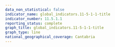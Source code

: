 ```yaml
---
data_non_statistical: false
indicator_name: global_indicators.11-5-1-1-title
indicator_number: 11.5.1.1
reporting_status: complete
graph_title: global_indicators.11-5-1-1-title
graph_type: line
national_geographical_coverage: Cantabria
---
```

